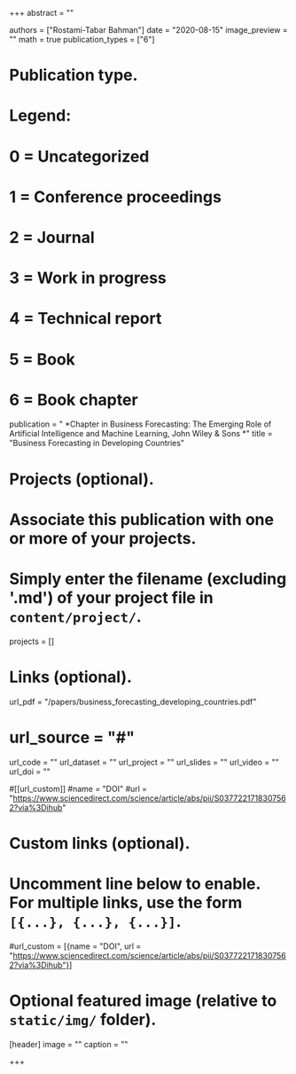 +++
abstract = ""

authors = ["Rostami-Tabar Bahman"]
date = "2020-08-15"
image_preview = ""
math = true
publication_types = ["6"]
# Publication type.
# Legend:
# 0 = Uncategorized
# 1 = Conference proceedings
# 2 = Journal
# 3 = Work in progress
# 4 = Technical report
# 5 = Book
# 6 = Book chapter
publication = " *Chapter in Business Forecasting: The Emerging Role of Artificial Intelligence and Machine Learning, John Wiley & Sons *"
title = "Business Forecasting in Developing Countries"
# Projects (optional).
#   Associate this publication with one or more of your projects.
#   Simply enter the filename (excluding '.md') of your project file in `content/project/`.
projects = []

# Links (optional).
url_pdf = "/papers/business_forecasting_developing_countries.pdf"
# url_source = "#"
url_code = ""
url_dataset = ""
url_project = ""
url_slides = ""
url_video = ""
url_doi = ""

#[[url_custom]]
#name = "DOI"
#url = "https://www.sciencedirect.com/science/article/abs/pii/S0377221718307562?via%3Dihub"


# Custom links (optional).
#   Uncomment line below to enable. For multiple links, use the form `[{...}, {...}, {...}]`.
#url_custom = [{name = "DOI", url = "https://www.sciencedirect.com/science/article/abs/pii/S0377221718307562?via%3Dihub"}]


# Optional featured image (relative to `static/img/` folder).
[header]
image = ""
caption = ""

+++